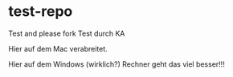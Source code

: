 # test-repo
Test and please fork
Test durch KA

Hier auf dem Mac verabreitet.

Hier auf dem Windows (wirklich?) Rechner geht das viel besser!!!
